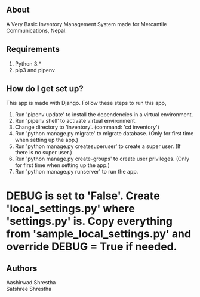 ## About ##

A Very Basic Inventory Management System made for Mercantile Communications, Nepal.  

## Requirements ##

1. Python 3.*  
2. pip3 and pipenv

## How do I get set up? ##

This app is made with Django. Follow these steps to run this app,  

1. Run 'pipenv update' to install the dependencies in a virtual environment.  
2. Run 'pipenv shell' to activate virtual environment.    
3. Change directory to 'inventory'. (command: 'cd inventory')  
4. Run 'python manage.py migrate' to migrate database. (Only for first time when setting up the app.)  
5. Run 'python manage.py createsuperuser' to create a super user. (If there is no super user.)  
6. Run 'python manage.py create-groups' to create user privileges. (Only for first time when setting up the app.)  
7. Run 'python manage.py runserver' to run the app.  

# DEBUG is set to 'False'. Create 'local_settings.py' where 'settings.py' is. Copy everything from 'sample_local_settings.py' and override DEBUG = True if needed. # 

## Authors ##

Aashirwad Shrestha  
Satshree Shrestha  